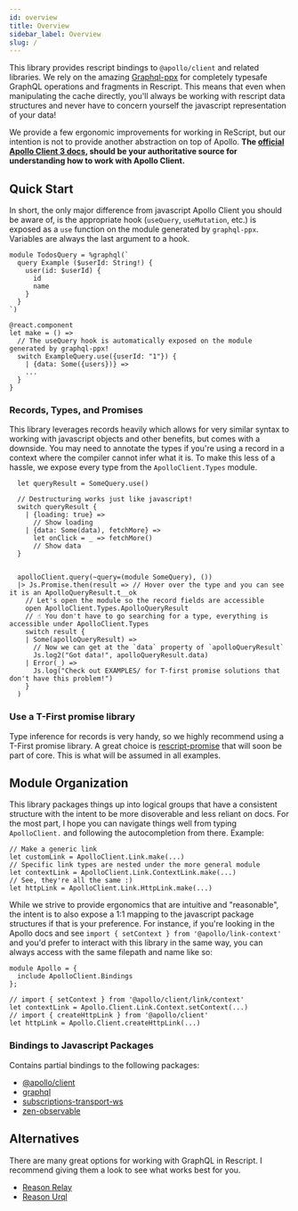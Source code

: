 ```yaml
---
id: overview
title: Overview
sidebar_label: Overview
slug: /
---
```


This library provides rescript bindings to `@apollo/client` and related libraries. We rely on the amazing [Graphql-ppx](https://graphql-ppx.com) for completely typesafe GraphQL operations and fragments in Rescript. This means that even when manipulating the cache directly, you'll always be working with rescript data structures and never have to concern yourself the javascript representation of your data!

We provide a few ergonomic improvements for working in ReScript, but our intention is not to provide another abstraction on top of Apollo. **The [official Apollo Client 3 docs](https://www.apollographql.com/docs/react/v3.0-beta/get-started/), should be your authoritative source for understanding how to work with Apollo Client.**

## Quick Start

In short, the only major difference from javascript Apollo Client you should be aware of, is the appropriate hook (`useQuery`, `useMutation`, etc.) is exposed as a `use` function on the module generated by `graphql-ppx`. Variables are always the last argument to a hook.

```reason
module TodosQuery = %graphql(`
  query Example ($userId: String!) {
    user(id: $userId) {
      id
      name
    }
  }
`)

@react.component
let make = () =>
  // The useQuery hook is automatically exposed on the module generated by graphql-ppx!
  switch ExampleQuery.use({userId: "1"}) {
    | {data: Some({users})} =>
    ...
  }
}
```

### Records, Types, and Promises

This library leverages records heavily which allows for very similar syntax to working with javascript objects and other benefits, but comes with a downside. You may need to annotate the types if you're using a record in a context where the compiler cannot infer what it is. To make this less of a hassle, we expose every type from the `ApolloClient.Types` module.

```reason
  let queryResult = SomeQuery.use()

  // Destructuring works just like javascript!
  switch queryResult {
    | {loading: true} =>
      // Show loading
    | {data: Some(data), fetchMore} =>
      let onClick = _ => fetchMore()
      // Show data
  }


  apolloClient.query(~query=(module SomeQuery), ())
  |> Js.Promise.then(result => // Hover over the type and you can see it is an ApolloQueryResult.t__ok
    // Let's open the module so the record fields are accessible
    open ApolloClient.Types.ApolloQueryResult
    // ☝️ You don't have to go searching for a type, everything is accessible under ApolloClient.Types
    switch result {
    | Some(apolloQueryResult) =>
      // Now we can get at the `data` property of `apolloQueryResult`
      Js.log2("Got data!", apolloQueryResult.data)
    | Error(_) =>
      Js.log("Check out EXAMPLES/ for T-first promise solutions that don't have this problem!")
    }
  )
```

### Use a T-First promise library

Type inference for records is very handy, so we highly recommend using a T-First promise library. A great choice is [rescript-promise](https://github.com/ryyppy/rescript-promise#common-mistakes) that will soon be part of core. This is what will be assumed in all examples.

## Module Organization

This library packages things up into logical groups that have a consistent structure with the intent to be more disoverable and less reliant on docs. For the most part, I hope you can navigate things well from typing `ApolloClient.` and following the autocompletion from there. Example:

```reason
// Make a generic link
let customLink = ApolloClient.Link.make(...)
// Specific link types are nested under the more general module
let contextLink = ApolloClient.Link.ContextLink.make(...)
// See, they're all the same :)
let httpLink = ApolloClient.Link.HttpLink.make(...)
```

While we strive to provide ergonomics that are intuitive and "reasonable", the intent is to also expose a 1:1 mapping to the javascript package structures if that is your preference. For instance, if you're looking in the Apollo docs and see `import { setContext } from '@apollo/link-context'` and you'd prefer to interact with this library in the same way, you can always access with the same filepath and name like so:

```reason
module Apollo = {
  include ApolloClient.Bindings
};

// import { setContext } from '@apollo/client/link/context'
let contextLink = Apollo.Client.Link.Context.setContext(...)
// import { createHttpLink } from '@apollo/client'
let httpLink = Apollo.Client.createHttpLink(...)
```

### Bindings to Javascript Packages

Contains partial bindings to the following packages:

- [@apollo/client](https://github.com/apollographql/apollo-client)
- [graphql](https://github.com/graphql/graphql-js)
- [subscriptions-transport-ws](https://github.com/apollographql/subscriptions-transport-ws)
- [zen-observable](https://github.com/zenparsing/zen-observable)

## Alternatives

There are many great options for working with GraphQL in Rescript. I recommend giving them a look to see what works best for you.

- [Reason Relay](https://github.com/zth/reason-relay)
- [Reason Urql](https://github.com/FormidableLabs/reason-urql)
